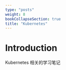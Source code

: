 ```yaml
---
type: "posts"
weight: 8
bookCollapseSection: true
title: "Kubernetes"
---
```


# Introduction
Kubernetes 相关的学习笔记